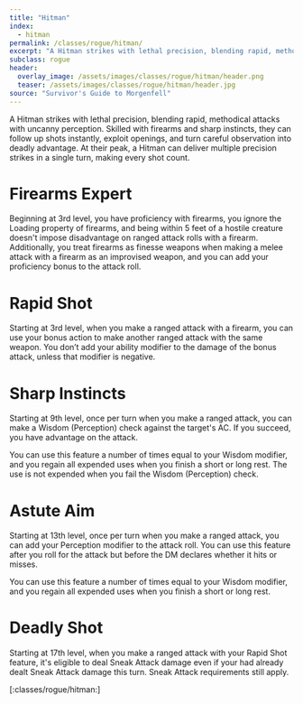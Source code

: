 ```yaml
---
title: "Hitman"
index:
  - hitman
permalink: /classes/rogue/hitman/
excerpt: "A Hitman strikes with lethal precision, blending rapid, methodical attacks with uncanny perception."
subclass: rogue
header:
  overlay_image: /assets/images/classes/rogue/hitman/header.png
  teaser: /assets/images/classes/rogue/hitman/header.jpg
source: "Survivor's Guide to Morgenfell"
---
```

A Hitman strikes with lethal precision, blending rapid, methodical attacks with uncanny perception. Skilled with firearms and sharp instincts, they can follow up shots instantly, exploit openings, and turn careful observation into deadly advantage. At their peak, a Hitman can deliver multiple precision strikes in a single turn, making every shot count.

# Firearms Expert
Beginning at 3rd level, you have proficiency with firearms, you ignore the Loading property of firearms, and being within 5 feet of a hostile creature doesn't impose disadvantage on ranged attack rolls with a firearm. Additionally, you treat firearms as finesse weapons when making a melee attack with a firearm as an improvised weapon, and you can add your proficiency bonus to the attack roll.

# Rapid Shot
Starting at 3rd level, when you make a ranged attack with a firearm, you can use your bonus action to make another ranged attack with the same weapon. You don’t add your ability modifier to the damage of the bonus attack, unless that modifier is negative.

# Sharp Instincts
Starting at 9th level, once per turn when you make a ranged attack, you can make a Wisdom (Perception) check against the target's AC. If you succeed, you have advantage on the attack.

You can use this feature a number of times equal to your Wisdom modifier, and you regain all expended uses when you finish a short or long rest. The use is not expended when you fail the Wisdom (Perception) check.

# Astute Aim
Starting at 13th level, once per turn when you make a ranged attack, you can add your Perception modifier to the attack roll. You can use this feature after you roll for the attack but before the DM declares whether it hits or misses.

You can use this feature a number of times equal to your Wisdom modifier, and you regain all expended uses when you finish a short or long rest.

# Deadly Shot
Starting at 17th level, when you make a ranged attack with your Rapid Shot feature, it's eligible to deal Sneak Attack damage even if your had already dealt Sneak Attack damage this turn. Sneak Attack requirements still apply.

[:classes/rogue/hitman:]
